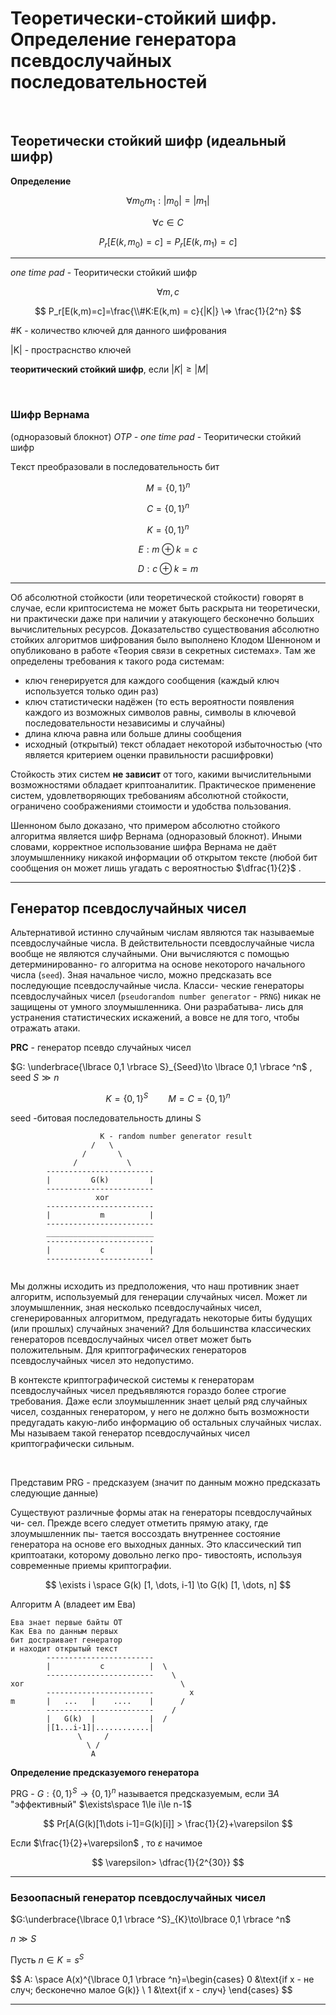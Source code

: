 # Теоретически-стойкий шифр. Определение генератора псевдослучайных последовательностей

<br>

## Теоретически стойкий шифр (идеальный шифр)

**Определение** 

$$
\forall m_0m_1: |m_0| = |m_1|
$$

$$
\forall c \in C
$$

$$
P_r[E(k,m_0)=c]=P_r[E(k,m_1)=c]
$$

---

*one time pad*  -   Теоритически стойкий шифр

$$
\forall m, c
$$

$$
P_r[E(k,m)=c]=\frac{\\#K:E(k,m) = c}{|K|} \=> \frac{1}{2^n}
$$

#K - количество ключей для данного шифрования

|K| - простраснство ключей 

**теоритический стойкий шифр**, если $|K|\ge|M|$

<br>

### Шифр Вернама 
(одноразовый блокнот) *OTP - one time pad*  -   Теоритически стойкий шифр

Tекст преобразовали в последовательность бит

$$
M = \lbrace 0, 1 \rbrace ^n 
$$

$$
C = \lbrace 0, 1 \rbrace ^n
$$

$$
K = \lbrace 0, 1 \rbrace ^n
$$

$$
E: m \oplus k = c
$$

$$
D: c \oplus k = m
$$

---

Об абсолютной стойкости (или теоретической стойкости) говорят в случае, если криптосистема не может быть раскрыта ни теоретически, ни практически даже при наличии у атакующего бесконечно больших вычислительных ресурсов. Доказательство существования абсолютно стойких алгоритмов шифрования было выполнено Клодом Шенноном и опубликовано в работе «Теория связи в секретных системах». Там же определены требования к такого рода системам:

+ ключ генерируется для каждого сообщения (каждый ключ используется только один раз)
+ ключ статистически надёжен (то есть вероятности появления каждого из возможных символов равны, символы в ключевой последовательности независимы и случайны)
+ длина ключа равна или больше длины сообщения
+ исходный (открытый) текст обладает некоторой избыточностью (что является критерием оценки правильности расшифровки)

Стойкость этих систем **не зависит** от того, какими вычислительными возможностями обладает криптоаналитик. Практическое применение систем, удовлетворяющих требованиям абсолютной стойкости, ограничено соображениями стоимости и удобства пользования.

Шенноном было доказано, что примером абсолютно стойкого алгоритма является шифр Вернама (одноразовый блокнот). Иными словами, корректное использование шифра Вернама не даёт злоумышленнику никакой информации об открытом тексте (любой бит сообщения он может лишь угадать с вероятностью $\dfrac{1}{2}$ .

---

## Генератор псевдослучайных чисел

Альтернативой истинно случайным числам являются так называемые псевдослучайные числа. В действительности псевдослучайные числа вообще не являются случайными. Они вычисляются с помощью детерминированно- го алгоритма на основе некоторого начального числа (`seed`). Зная начальное число, можно предсказать все последующие псевдослучайные числа. Класси- ческие генераторы псевдослучайных чисел (`pseudorandom number generator` - `PRNG`) никак не защищены от умного злоумышленника. Они разрабатыва- лись для устранения статистических искажений, а вовсе не для того, чтобы отражать атаки. 


**PRC** - генератор псевдо случайных чисел 

$G: \underbrace{\lbrace 0,1 \rbrace S}_{Seed}\to \lbrace 0,1 \rbrace ^n$ , seed $S\gg n$

$$
K=\lbrace 0,1 \rbrace ^S \qquad M = C = \lbrace 0,1 \rbrace ^n
$$

seed -битовая последовательность длины S

```
                    K - random number generator result
                  /   \
                /       \
              /           \
        ------------------------
        |         G(k)         |
        ------------------------
                   xor
        ------------------------
        |           m          |
        ------------------------
        ________________________
        ------------------------
        |           c          |
        ------------------------
      
```

Мы должны исходить из предположения, что наш противник знает алгоритм, используемый для генерации случайных чисел. Может ли злоумышленник, зная несколько псевдослучайных чисел, сгенерированных алгоритмом, предугадать некоторые биты будущих (или прошлых) случайных значений? Для большинства классических генераторов псевдослучайных чисел ответ может быть положительным. Для криптографических генераторов псевдослучайных чисел это недопустимо.

В контексте криптографической системы к генераторам псевдослучайных чисел предъявляются гораздо более строгие требования. Даже если злоумышленник знает целый ряд случайных чисел, созданных генератором, у него не должно быть возможности предугадать какую-либо информацию об остальных случайных числах. Мы называем такой генератор псевдослучайных чисел криптографически сильным. 

<br>

Представим PRG - предсказуем (значит по данным можно предсказать следующие данные)

Существуют различные формы атак на генераторы псевдослучайных чи- сел. Прежде всего следует отметить прямую атаку, где злоумышленник пы- тается воссоздать внутреннее состояние генератора на основе его выходных данных. Это классический тип криптоатаки, которому довольно легко про- тивостоять, используя современные приемы криптографии.


$$
\exists i \space G(k) [1, \dots, i-1] \to G(k) [1, \dots, n]
$$

Алгоритм А (владеет им Ева) 

```
Ева знает первые байты ОТ
Как Ева по данным первых
бит достраивает генератор
и находит открытый текст
        ------------------------
        |           c          |  \
        ------------------------    \
xor                                   \
        ------------------------        x
m       |   ...   |    ....    |      /
        ------------------------    /
        |   G(k)  |            |  /
        |[1...i-1]|............|
               \     /
                 \ /
                  A
```

**Определение предсказуемого генератора** 

PRG - $G: \lbrace 0,1 \rbrace ^S\to\lbrace 0,1 \rbrace ^n$ называется предсказуемым, если $\exists A$ "эффективный" $\exists\space 1\le i\le n-1$

$$
Pr[A(G(k)[1\dots i-1]=G(k)[i]] > \frac{1}{2}+\varepsilon
$$

Если $\frac{1}{2}+\varepsilon$ , то $\varepsilon$ начимое 

$$
\varepsilon> \dfrac{1}{2^{30}}
$$

---
### Безоопасный генератор псевдослучайных чисел

$G:\underbrace{\lbrace 0,1 \rbrace ^S}_{K}\to\lbrace 0,1 \rbrace ^n$

$n\gg S$

Пусть $n\in K=s^S$

$$
A: \space A(x)^{\lbrace 0,1 \rbrace ^n}=\begin\{cases}
   0 &\text{if x - не случ; бесконечно малое G(k)} \\
   1 &\text{if x - случ}
\end{cases}
$$

---
